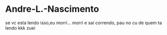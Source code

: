 # Andre-L.-Nascimento

se vc esta lendo isso,eu morri... morri e saí correndo, pau no cu de quem ta lendo kkk zuei  

